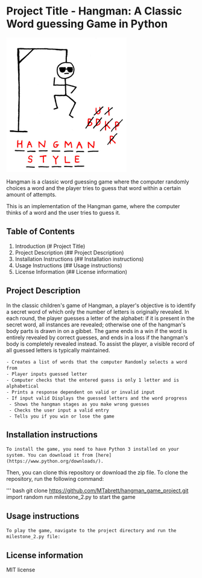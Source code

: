 # Project Title - Hangman: A Classic Word guessing Game in Python
![Alt text](hangman.png)

Hangman is a classic word guessing game where the computer randomly choices a word and the player tries to guess that word within a certain amount of attempts.

This is an implementation of the Hangman game, where the computer thinks of a word and the user tries to guess it.

## Table of Contents
1. Introduction (# Project Title)
2. Project Description (## Project Description)
3. Installation Instructions (## Installation instructions)
4. Usage Instructions (## Usage instructions)
5. License Information (## License information)

## Project Description
In the classic children's game of Hangman, a player's objective is to identify a secret word of which only the number of letters is originally revealed. In each round, the player guesses a letter of the alphabet: if it is present in the secret word, all instances are revealed; otherwise one of the hangman's body parts is drawn in on a gibbet. The game ends in a win if the word is entirely revealed by correct guesses, and ends in a loss if the hangman's body is completely revealed instead. To assist the player, a visible record of all guessed letters is typically maintained.

    - Creates a list of words that the computer Randomly selects a word from
    - Player inputs guessed letter
    - Computer checks that the entered guess is only 1 letter and is alphabetical
    - Prints a response dependent on valid or invalid input
    - If input valid Displays the guessed letters and the word progress
     - Shows the hangman stages as you make wrong guesses
     - Checks the user input a valid entry
     - Tells you if you win or lose the game

## Installation instructions
    To install the game, you need to have Python 3 installed on your system. You can download it from [here](https://www.python.org/downloads/).

Then, you can clone this repository or download the zip file. To clone the repository, run the following command:

''' bash
git clone https://github.com/MTabrett/hangman_game_project.git
import random
run milestone_2.py to start the game

## Usage instructions
    To play the game, navigate to the project directory and run the milestone_2.py file:


## License information
MIT license